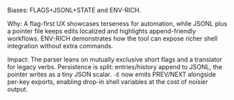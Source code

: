 Biases: FLAGS+JSONL+STATE and ENV-RICH.

Why: A flag-first UX showcases terseness for automation, while JSONL plus a pointer file keeps edits localized and highlights append-friendly workflows. ENV-RICH demonstrates how the tool can expose richer shell integration without extra commands.

Impact: The parser leans on mutually exclusive short flags and a translator for legacy verbs. Persistence is split: entries/history append to JSONL, the pointer writes as a tiny JSON scalar. `-E` now emits PREV/NEXT alongside per-key exports, enabling drop-in shell variables at the cost of noisier output.
